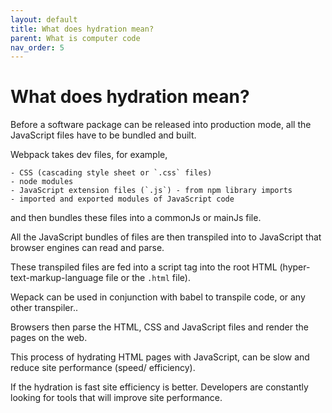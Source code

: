 ```yaml
---
layout: default
title: What does hydration mean?
parent: What is computer code
nav_order: 5
---
```


# What does hydration mean?

Before a software package can be released into production mode, all the JavaScript files have to be bundled and built.

Webpack takes dev files, for example,

    - CSS (cascading style sheet or `.css` files) 
    - node modules
    - JavaScript extension files (`.js`) - from npm library imports
    - imported and exported modules of JavaScript code

and then bundles these files into a commonJs or mainJs file. 

All the JavaScript bundles of files are then transpiled into to JavaScript that browser engines can read and parse.

These transpiled files are fed into a script tag into the root HTML (hyper-text-markup-language file or the `.html` file). 

Wepack can be used in conjunction with babel to transpile code, or any other transpiler..

Browsers then parse the HTML, CSS and JavaScript files and render the pages on the web.

This process of hydrating HTML pages with JavaScript, can be slow and reduce site performance (speed/ efficiency). 

If the hydration is fast site efficiency is better. Developers are constantly looking for tools that will improve site performance.
